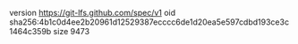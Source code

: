 version https://git-lfs.github.com/spec/v1
oid sha256:4b1c0d4ee2b20961d12529387ecccc6de1d20ea5e597cdbd193ce3c1464c359b
size 9473
